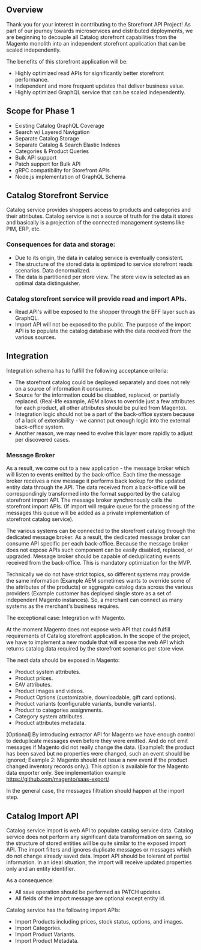 ## **Overview**

Thank you for your interest in contributing to the Storefront API Project! As part of our journey towards microservices and distributed deployments, we are beginning to decouple all Catalog storefront capabilities from the Magento monolith into an independent storefront application that can be scaled independently.

The benefits of this storefront application will be:

* Highly optimized read APIs for significantly better storefront performance.
* Independent and more frequent updates that deliver business value.
* Highly optimized GraphQL service that can be scaled independently.

##  Scope for Phase 1 

* Existing Catalog GraphQL Coverage 
* Search w/ Layered Navigation
* Separate Catalog Storage 
* Separate Catalog & Search Elastic Indexes
* Categories & Product Queries
* Bulk API support 
* Patch support for Bulk API
* gRPC compatibility for Storefront APIs
* Node.js implementation of GraphQL Schema


## **Catalog Storefront Service**

Catalog service provides shoppers access to products and categories and their attributes. Catalog service is not a source of truth for the data it stores and basically is a
projection of the connected management systems like PIM, ERP, etc.

###  **Consequences for data and storage:**

* Due to its origin, the data in catalog service is eventually consistent. 
* The structure of the stored data is optimized to service storefront reads scenarios. Data denormalized.
* The data is partitioned per store view. The store view is selected as an optimal data distinguisher.

###  **Catalog storefront service will provide read and import APIs.**

* Read API's will be exposed to the shopper through the BFF layer such as GraphQL.
* Import API will not be exposed to the public. The purpose of the import API is to populate the catalog database with the data received from the various sources.

## **Integration**

Integration schema has to fulfill the following acceptance criteria:

* The storefront catalog could be deployed separately and does not rely on a source of information it consumes.
* Source for the information could be disabled, replaced, or partially replaced. (Real-life example, AEM allows to override just a few attributes for each product, all other attributes should be pulled from Magento).
* Integration logic should not be a part of the back-office system because of a lack of extensibility - we cannot put enough logic into the external back-office system.
* Another reason, we may need to evolve this layer more rapidly to adjust per discovered cases.

### **Message Broker**

As a result, we come out to a new application - the message broker which will listen to events emitted by the back-office. Each time the message broker receives a new message it performs back lookup for the updated entity data through the API. The data received from a back-office will be correspondingly transformed into the format
supported by the catalog storefront import API. The message broker synchronously calls the storefront import APIs. (If import will require queue for the processing of the messages this queue will be added as a private implementation of storefront catalog service).

The various systems can be connected to the storefront catalog through the dedicated message broker. As a result, the dedicated message broker can consume API specific per each back-office. Because the message broker does not expose APIs such component can be easily disabled, replaced, or upgraded. Message broker should be capable of deduplicating events received from the back-office. This is mandatory optimization for the MVP.

Technically we do not have strict topics, so different systems may provide the same information (Example AEM sometimes wants to override some of the attributes of the products) or aggregate catalog data across the various providers (Example customer has deployed single store as a set of independent Magento instances). So, a merchant
can connect as many systems as the merchant's business requires.

The exceptional case: Integration with Magento.

At the moment Magento does not expose web API that could fulfill requirements of Catalog storefront application.
In the scope of the project, we have to implement a new module that will expose the web API which returns catalog data required by the storefront scenarios per store view.

The next data should be exposed in Magento:
* Product system attributes.
* Product prices.
* EAV attributes.
* Product images and videos.
* Product Options (customizable, downloadable, gift card options).
* Product variants (configurable variants, bundle variants).
* Product to categories assignments.
* Category system attributes.
* Product attributes metadata.

[Optional] By introducing extractor API for Magento we have enough control to deduplicate messages even before they were emitted. And do not emit messages if Magento did not really change the data. (Example1: the product has been saved but no properties were changed, such an event should be ignored; Example 2: Magento should not issue a new event if the product changed inventory records only.). This option is available for the Magento data exporter only. See implementation example https://github.com/magento/saas-export/

In the general case, the messages filtration should happen at the import step. 

## **Catalog Import API**

Catalog service import is web API to populate catalog service data.
Catalog service does not perform any significant data transformation on saving, so the structure of stored entities will be quite similar to the exposed import API.
The import filters and ignores duplicate messages or messages which do not change already saved data.
Import API should be tolerant of partial information. In an ideal situation, the import will receive updated properties only and an entity identifier. 

As a consequence:
* All save operation should be performed as PATCH updates.
* All fields of the import message are optional except entity id.

Catalog service has the following import APIs:

* Import Products including prices, stock status, options, and images.
* Import Categories.
* Import Product Variants.
* Import Product Metadata.